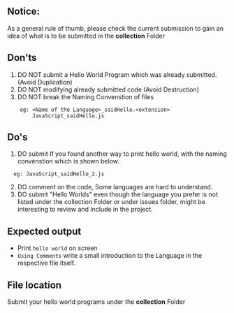 ## Notice:
As a general rule of thumb, please check the current submission to gain an idea of what is to be submitted
in the **collection** Folder

## Don'ts

1. DO NOT submit a Hello World Program which was already submitted. (Avoid Duplication)
2. DO NOT modifying already submitted code (Avoid Destruction)
3. DO NOT break the Naming Convenstion of files 
```
    eg: <Name of the Language>_saidHello.<extension>
        JavaScript_saidHello.js
```
## Do's
1. DO submit If you found another way to print hello world, with the naming convenstion
    which is shown below.
 ```
   eg: JavaScript_saidHello_2.js
```
2. DO comment on the code, Some languages are hard to understand.
3. DO submit "Hello Worlds" even though the language you prefer is not listed under the collection Folder
   or under issues folder, might be interesting to review and include in the project.
    
## Expected output

- Print `hello world` on screen
- ```Using Comments``` write a small introduction to the Language in the respective file itself.

## File location

Submit your hello world programs under the **collection** Folder
